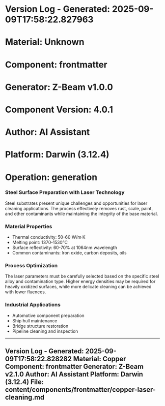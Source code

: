 # Version Log - Generated: 2025-09-09T17:58:22.827963
# Material: Unknown
# Component: frontmatter
# Generator: Z-Beam v1.0.0
# Component Version: 4.0.1
# Author: AI Assistant
# Platform: Darwin (3.12.4)
# Operation: generation
### Steel Surface Preparation with Laser Technology

Steel substrates present unique challenges and opportunities for laser cleaning applications. The process effectively removes rust, scale, paint, and other contaminants while maintaining the integrity of the base material.

### Material Properties
- Thermal conductivity: 50-60 W/m·K
- Melting point: 1370-1530°C
- Surface reflectivity: 60-70% at 1064nm wavelength
- Common contaminants: Iron oxide, carbon deposits, oils

### Process Optimization
The laser parameters must be carefully selected based on the specific steel alloy and contamination type. Higher energy densities may be required for heavily oxidized surfaces, while more delicate cleaning can be achieved with lower fluences.

### Industrial Applications
- Automotive component preparation
- Ship hull maintenance
- Bridge structure restoration
- Pipeline cleaning and inspection

---
Version Log - Generated: 2025-09-09T17:58:22.828282
Material: Copper
Component: frontmatter
Generator: Z-Beam v2.1.0
Author: AI Assistant
Platform: Darwin (3.12.4)
File: content/components/frontmatter/copper-laser-cleaning.md
---
